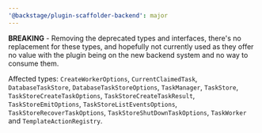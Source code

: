 ```yaml
---
'@backstage/plugin-scaffolder-backend': major
---
```


**BREAKING** - Removing the deprecated types and interfaces, there's no replacement for these types, and hopefully not currently used as they offer no value with the plugin being on the new backend system and no way to consume them.

Affected types: `CreateWorkerOptions`, `CurrentClaimedTask`, `DatabaseTaskStore`, `DatabaseTaskStoreOptions`, `TaskManager`, `TaskStore`, `TaskStoreCreateTaskOptions`, `TaskStoreCreateTaskResult`, `TaskStoreEmitOptions`, `TaskStoreListEventsOptions`, `TaskStoreRecoverTaskOptions`, `TaskStoreShutDownTaskOptions`, `TaskWorker` and `TemplateActionRegistry`.
